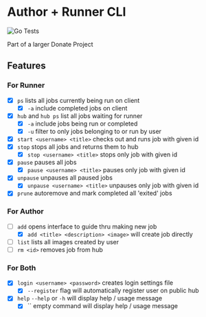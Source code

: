 # Author + Runner CLI

![Go Tests](https://github.com/DonateComputing/DonateCLI/workflows/Go%20Tests/badge.svg?branch=master)

Part of a larger Donate Project

## Features

### For Runner

* [x] `ps` lists all jobs currently being run on client
  * [x] `-a` include completed jobs on client
* [x] `hub` and `hub ps` list all jobs waiting for runner
  * [x] `-a` include jobs being run or completed
  * [x] `-u` filter to only jobs belonging to or run by user
* [x] `start <username> <title>` checks out and runs job with given id
* [x] `stop` stops all jobs and returns them to hub
  * [x] `stop <username> <title>` stops only job with given id
* [x] `pause` pauses all jobs
  * [x] `pause <username> <title>` pauses only job with given id
* [x] `unpause` unpauses all paused jobs
  * [x] `unpause <username> <title>` unpauses only job with given id
* [x] `prune` autoremove and mark completed all 'exited' jobs

### For Author

* [ ] `add` opens interface to guide thru making new job
  * [x] `add <title> <description> <image>` will create job directly
* [ ] `list` lists all images created by user
* [ ] `rm <id>` removes job from hub

### For Both

* [x] `login <username> <password>` creates login settings file
  * [x] `--register` flag will automatically register user on public hub
* [x] `help` `--help` or `-h` will display help / usage message
  * [x] `` empty command will display help / usage message
